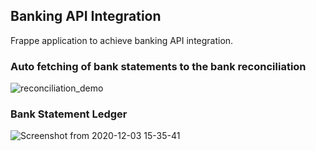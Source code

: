## Banking API Integration
Frappe application to achieve banking API integration.


###  Auto fetching of bank statements to the bank reconciliation

![reconciliation_demo](https://user-images.githubusercontent.com/36359901/101234301-02105400-36e4-11eb-8be7-639b148ba7cf.gif)

 
### Bank Statement Ledger

![Screenshot from 2020-12-03 15-35-41](https://user-images.githubusercontent.com/36359901/100995062-47fed800-357d-11eb-8adc-d65afd54724e.png)


